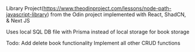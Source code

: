 Library Project(https://www.theodinproject.com/lessons/node-path-javascript-library) from the Odin project implemented with React, ShadCN, & Next JS

Uses local SQL DB file with Prisma instead of local storage for book storage

Todo:
Add delete book functionality
Implement all other CRUD functions